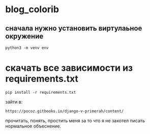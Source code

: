 # blog_colorib

## сначала нужно установить виртулаьное окружение 
```
python3 -m venv env
```
# скачать все зависимости из requirements.txt
```
pip install -r requirements.txt
```
зайти в:
```
https://pocoz.gitbooks.io/django-v-primerah/content/
```
прочитать, понять, простить меня за то что я не захотел писать нормальное объеснение.
